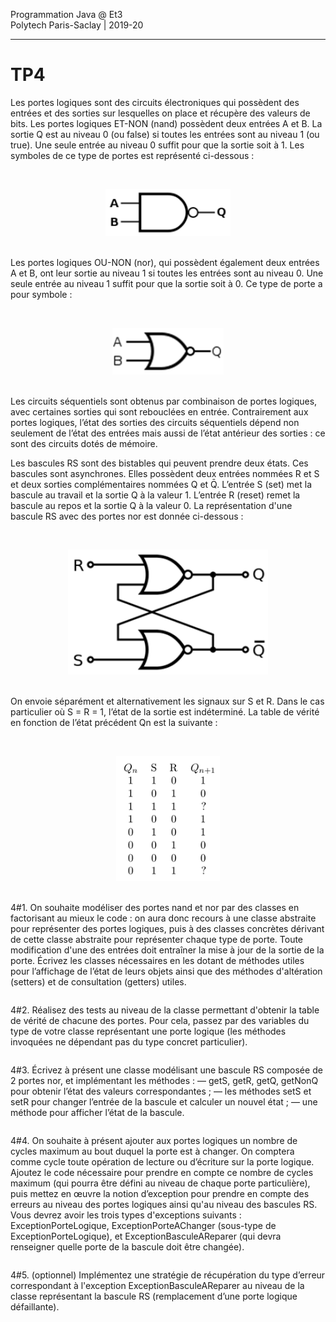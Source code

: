 Programmation Java @ Et3
<br>
Polytech Paris-Saclay | 2019-20

___

# TP4

Les portes logiques sont des circuits électroniques qui possèdent des entrées et des sorties sur lesquelles on place et récupère des valeurs de bits. Les portes logiques ET-NON (nand) possèdent deux entrées A et B. La sortie Q est au niveau 0 (ou false) si toutes les entrées sont au niveau 1 (ou true). Une seule entrée au niveau 0 suffit pour que la sortie soit à 1. Les symboles de ce type de portes est représenté ci-dessous :

<br><div align="center"><img src="images/tp-image1.png" height="75px"></img></div><br>

Les portes logiques OU-NON (nor), qui possèdent également deux entrées A et B, ont leur sortie au niveau 1 si toutes les entrées sont au niveau 0. Une seule entrée au niveau 1 suffit pour que la sortie soit à 0. Ce type de porte a pour symbole :

<br><div align="center"><img src="images/tp-image2.png" height="75px"></img></div><br>

Les circuits séquentiels sont obtenus par combinaison de portes logiques, avec certaines sorties qui sont rebouclées en entrée. Contrairement aux portes logiques, l’état des sorties des circuits séquentiels dépend non seulement de l’état des entrées mais aussi de l’état antérieur des sorties : ce sont des circuits dotés de mémoire.

Les bascules RS sont des bistables qui peuvent prendre deux états. Ces bascules sont asynchrones. Elles possèdent deux entrées nommées R et S et deux sorties complémentaires nommées Q et Q̄. L’entrée S (set) met la bascule au travail et la sortie Q à la valeur 1. L’entrée R (reset) remet la bascule au repos et la sortie Q à la valeur 0. La représentation d'une bascule RS avec des portes nor est donnée ci-dessous :

<br><div align="center"><img src="images/tp-image3.png" height="200px"></img></div><br>

On envoie séparément et alternativement les signaux sur S et R. Dans le cas particulier où S = R = 1, l’état de la sortie est indéterminé. La table de vérité en fonction de l’état précédent Qn est la suivante :

<br><div align="center"><img src="images/tp-image4.png" height="200px"></img></div><br>

4#1. On souhaite modéliser des portes nand et nor par des classes en factorisant au mieux le code : on aura donc recours à une classe abstraite pour représenter des portes logiques, puis à des classes concrètes dérivant de cette classe abstraite pour représenter chaque type de porte. Toute modification d'une des entrées doit entraîner la mise à jour de la sortie de la porte. Écrivez les classes nécessaires en les dotant de méthodes utiles pour l’affichage de l’état de leurs objets ainsi que des méthodes d'altération (setters) et de consultation (getters) utiles.

> ```Java
> ```

4#2. Réalisez des tests au niveau de la classe permettant d'obtenir la table de vérité de chacune des portes. Pour cela, passez par des variables du type de votre classe représentant une porte logique (les méthodes invoquées ne dépendant pas du type concret particulier).

> ```Java
> ```

4#3. Écrivez à présent une classe modélisant une bascule RS composée de 2 portes nor, et implémentant les méthodes :
— getS, getR, getQ, getNonQ pour obtenir l’état des valeurs correspondantes ;
— les méthodes setS et setR pour changer l’entrée de la bascule et calculer un nouvel état ;
— une méthode pour afficher l’état de la bascule.

> ```Java
> ```

4#4. On souhaite à présent ajouter aux portes logiques un nombre de cycles maximum au bout duquel la porte est à changer. On comptera comme cycle toute opération de lecture ou d’écriture sur la porte logique. Ajoutez le code nécessaire pour prendre en compte ce nombre de cycles maximum (qui pourra être défini au niveau de chaque porte particulière), puis mettez en œuvre la notion d’exception pour prendre en compte des erreurs au niveau des portes logiques ainsi qu'au niveau des bascules RS. Vous devrez avoir les trois types d'exceptions suivants : ExceptionPorteLogique, ExceptionPorteAChanger (sous-type de ExceptionPorteLogique), et ExceptionBasculeAReparer (qui devra renseigner quelle porte de la bascule doit être changée).

> ```Java
> ```

4#5. (optionnel) Implémentez une stratégie de récupération du type d’erreur correspondant à l'exception ExceptionBasculeAReparer au niveau de la classe représentant la bascule RS (remplacement d’une porte logique défaillante).

> ```Java
> ```
